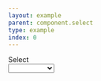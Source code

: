 ```yaml
---
layout: example
parent: component.select
type: example
index: 0
---
```

<div>
<label class="ds_label" for="select">Select</label><br />
<div class="ds_select-wrapper  ds_input--fluid-one-third">
<select class="ds_select">
    <option></option>
    <option>Amanita</option>
    <option>Boletus</option>
    <option>Coprinopsis</option>
</select>
<span class="ds_select-arrow" aria-hidden="true"></span>
</div>
</div>
